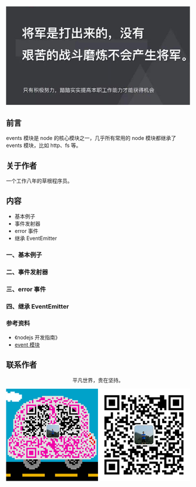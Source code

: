 ![image](../img/timg.jpg)
<br>

## 前言

events 模块是 node 的核心模块之一，几乎所有常用的 node 模块都继承了 events 模块，比如 http、fs 等。

## 关于作者

一个工作八年的草根程序员。

## 内容

- 基本例子
- 事件发射器
- error 事件
- 继承 EventEmitter

### 一、基本例子

### 二、事件发射器

### 三、error 事件

### 四、继承 EventEmitter

### 参考资料

- 《nodejs 开发指南》
- [event 模块](https://github.com/chyingp/nodejs-learning-guide/blob/master/%E6%A8%A1%E5%9D%97/events.md)

## 联系作者

<div align="center">
    <p>
        平凡世界，贵在坚持。
    </p>
    <img src="../img/contact.png" />
</div>
